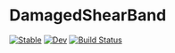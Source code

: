 # DamagedShearBand

[![Stable](https://img.shields.io/badge/docs-stable-blue.svg)](https://Leooop.github.io/DamagedShearBand.jl/stable)
[![Dev](https://img.shields.io/badge/docs-dev-blue.svg)](https://Leooop.github.io/DamagedShearBand.jl/dev)
[![Build Status](https://github.com/Leooop/DamagedShearBand.jl/workflows/CI/badge.svg)](https://github.com/Leooop/DamagedShearBand.jl/actions)
